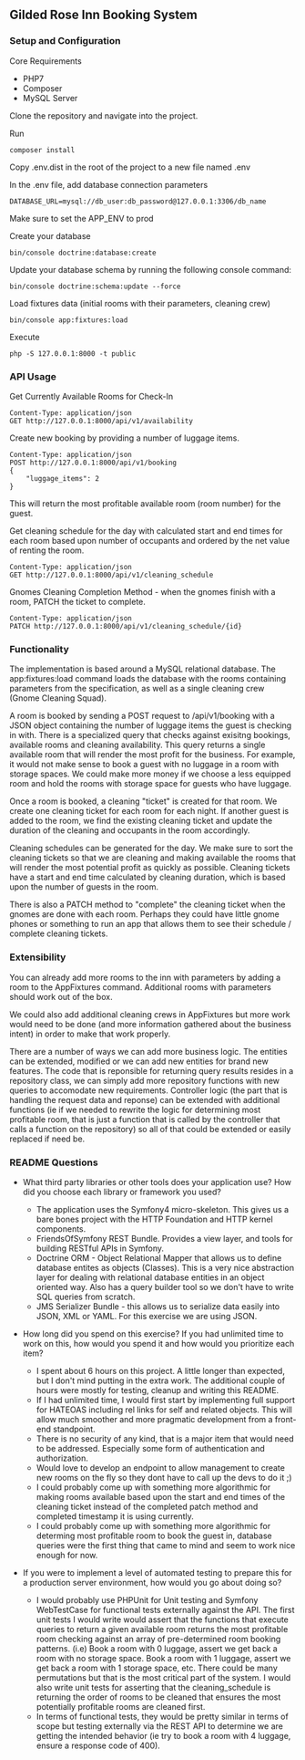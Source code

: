 ## Gilded Rose Inn Booking System
### Setup and Configuration

Core Requirements
- PHP7
- Composer
- MySQL Server

Clone the repository and navigate into the project.

Run
```
composer install
```
Copy .env.dist in the root of the project to a new file named .env

In the .env file, add database connection parameters
```
DATABASE_URL=mysql://db_user:db_password@127.0.0.1:3306/db_name
```
Make sure to set the APP_ENV to prod

Create your database
```
bin/console doctrine:database:create
```
Update your database schema by running the following console command:
```
bin/console doctrine:schema:update --force
```
Load fixtures data (initial rooms with their parameters, cleaning crew)
```
bin/console app:fixtures:load
```
Execute
```
php -S 127.0.0.1:8000 -t public
```
### API Usage
Get Currently Available Rooms for Check-In
```
Content-Type: application/json
GET http://127.0.0.1:8000/api/v1/availability
```
Create new booking by providing a number of luggage items.
```
Content-Type: application/json
POST http://127.0.0.1:8000/api/v1/booking
{
	"luggage_items": 2
}
```
This will return the most profitable available room (room number) for the guest.

Get cleaning schedule for the day with calculated start and end times for each room based upon number of occupants and ordered by the net value of renting the room.
```
Content-Type: application/json
GET http://127.0.0.1:8000/api/v1/cleaning_schedule
```
Gnomes Cleaning Completion Method - when the gnomes finish with a room, PATCH the ticket to complete.
```
Content-Type: application/json
PATCH http://127.0.0.1:8000/api/v1/cleaning_schedule/{id}
```
### Functionality
The implementation is based around a MySQL relational database. The app:fixtures:load command loads the database with the rooms containing parameters from the specification, as well as a single cleaning crew (Gnome Cleaning Squad).

A room is booked by sending a POST request to /api/v1/booking with a JSON object containing the number of luggage items the guest is checking in with. There is a specialized query that checks against exisitng bookings, available rooms and cleaning availability. This query returns a single available room that will render the most profit for the business. For example, it would not make sense to book a guest with no luggage in a room with storage spaces. We could make more money if we choose a less equipped room and hold the rooms with storage space for guests who have luggage.

Once a room is booked, a cleaning "ticket" is created for that room. We create one cleaning ticket for each room for each night. If another guest is added to the room, we find the existing cleaning ticket and update the duration of the cleaning and occupants in the room accordingly.

Cleaning schedules can be generated for the day. We make sure to sort the cleaning tickets so that we are cleaning and making available the rooms that will render the most potential profit as quickly as possible. Cleaning tickets have a start and end time calculated by cleaning duration, which is based upon the number of guests in the room.

There is also a PATCH method to "complete" the cleaning ticket when the gnomes are done with each room. Perhaps they could have little gnome phones or something to run an app that allows them to see their schedule / complete cleaning tickets.

### Extensibility
You can already add more rooms to the inn with parameters by adding a room to the AppFixtures command. Additional rooms with parameters should work out of the box.

We could also add additional cleaning crews in AppFixtures but more work would need to be done (and more information gathered about the business intent) in order to make that work properly.

There are a number of ways we can add more business logic. The entities can be extended, modified or we can add new entities for brand new features. The code that is reponsible for returning query results resides in a repository class, we can simply add more repository functions with new queries to accomodate new requirements. Controller logic (the part that is handling the request data and reponse) can be extended with additional functions (ie if we needed to rewrite the logic for determining most profitable room, that is just a function that is called by the controller that calls a function on the repository) so all of that could be extended or easily replaced if need be.

### README Questions
* What third party libraries or other tools does your application use? How did you choose each library or framework you used?
	- The application uses the Symfony4 micro-skeleton. This gives us a bare bones project with the HTTP Foundation and HTTP kernel components.
	- FriendsOfSymfony REST Bundle. Provides a view layer, and tools for building RESTful APIs in Symfony.
	- Doctrine ORM - Object Relational Mapper that allows us to define database entites as objects (Classes). This is a very nice abstraction layer for dealing with relational database entities in an object oriented way. Also has a query builder tool so we don't have to write SQL queries from scratch.
	- JMS Serializer Bundle - this allows us to serialize data easily into JSON, XML or YAML. For this exercise we are using JSON.
* How long did you spend on this exercise? If you had unlimited time to work on this, how would you spend it and how would you prioritize each item?
	- I spent about 6 hours on this project. A little longer than expected, but I don't mind putting in the extra work. The additional couple of hours were mostly for testing, cleanup and writing this README.
	- If I had unlimited time, I would first start by implementing full support for HATEOAS including rel links for self and related objects. This will allow much smoother and more pragmatic development from a front-end standpoint.
	- There is no security of any kind, that is a major item that would need to be addressed. Especially some form of authentication and authorization.
	- Would love to develop an endpoint to allow management to create new rooms on the fly so they dont have to call up the devs to do it ;)
	- I could probably come up with something more algorithmic for making rooms available based upon the start and end times of the cleaning ticket instead of the completed patch method and completed timestamp it is using currently.
	- I could probably come up with something more algorithmic for determing most profitable room to book the guest in, database queries were the first thing that came to mind and seem to work nice enough for now.

* If you were to implement a level of automated testing to prepare this for a production server environment, how would you go about doing so?
	- I would probably use PHPUnit for Unit testing and Symfony WebTestCase for functional tests externally against the API. The first unit tests I would write would assert that the functions that execute queries to return a given available room returns the most profitable room checking against an array of pre-determined room booking patterns. (i.e) Book a room with 0 luggage, assert we get back a room with no storage space. Book a room with 1 luggage, assert we get back a room with 1 storage space, etc. There could be many permutations but that is the most critical part of the system. I would also write unit tests for asserting that the cleaning_schedule is returning the order of rooms to be cleaned that ensures the most potentially profitable rooms are cleaned first.
	- In terms of functional tests, they would be pretty similar in terms of scope but testing externally via the REST API to determine we are getting the intended behavior (ie try to book a room with 4 luggage, ensure a response code of 400).


